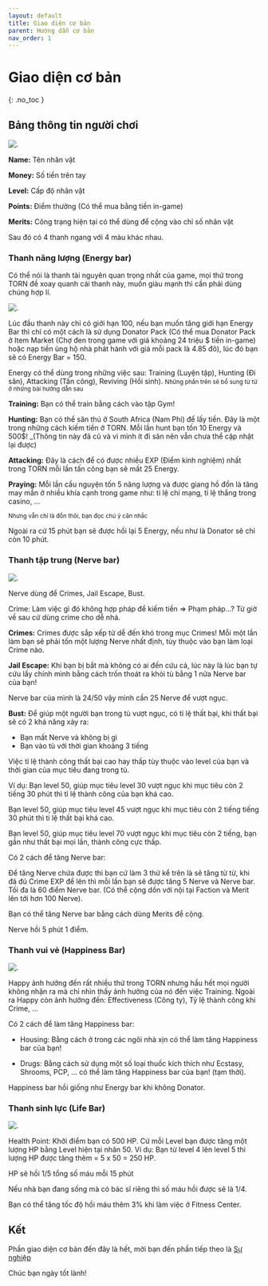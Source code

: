 ```yaml
---
layout: default
title: Giao diện cơ bản
parent: Hướng dẫn cơ bản
nav_order: 1
---
```


# Giao diện cơ bản
{: .no_toc }

## Bảng thông tin người chơi

 ![.](https://i.imgur.com/rUTRJP3.png)      
 
**Name:** Tên nhân vật

**Money:** Số tiền trên tay

**Level:** Cấp độ nhân vật

**Points:** Điểm thưởng (Có thể mua bằng tiền in-game)

**Merits:** Công trạng hiện tại có thể dùng để cộng vào chỉ số nhân vật

Sau đó có 4 thanh ngang với 4 màu khác nhau.

### Thanh năng lượng (Energy bar)

Có thể nói là thanh tài nguyên quan trọng nhất của game, mọi thứ trong TORN đề xoay quanh cái thanh này, muốn giàu mạnh thì cần phải dùng chúng hợp lí.

![.](https://i.imgur.com/CjAAvHv.png)

Lúc đầu thanh này chỉ có giới hạn 100, nếu bạn muốn tăng giới hạn Energy Bar thì chỉ có một cách là sử dụng Donator Pack (Có thể mua Donator Pack ở Item Market (Chợ đen trong game với giá khoảng 24 triệu $ tiền in-game) hoặc nạp tiền ủng hộ nhà phát hành với giá mỗi pack là 4.85 đô), lúc đó bạn sẽ có Energy Bar = 150. 

Energy có thể dùng trong những việc sau: Training (Luyện tập), Hunting (Đi săn), Attacking (Tấn công), Reviving (Hồi sinh).
<small>Những phần trên sẽ bổ sung từ từ ở những bài hướng dẫn sau</small>

**Training:** Bạn có thể train bằng cách vào tập Gym!

**Hunting:** Bạn có thể săn thú ở South Africa (Nam Phi) để lấy tiền. Đây là một trong những cách kiếm tiền ở TORN. Mỗi lần hunt bạn tốn 10 Energy và 500$! _(Thông tin này đã cũ và vì mình ít đi săn nên vẫn chưa thể cập nhật lại được)

**Attacking:** Đây là cách để có được nhiều EXP (Điểm kinh nghiệm) nhất trong TORN mỗi lần tấn công bạn sẽ mất 25 Energy.

**Praying:** Mỗi lần cầu nguyện tốn 5 năng lượng và được giang hồ đồn là tăng may mắn ở nhiều khía cạnh trong game như: tỉ lệ chí mạng, tỉ lệ thắng trong casino, ...

<small>Nhưng vẫn chỉ là đồn thôi, bạn đọc chú ý cân nhắc</small>

Ngoài ra cứ 15 phút bạn sẽ được hồi lại 5 Energy, nếu như là Donator sẽ chỉ còn 10 phút.

### Thanh tập trung (Nerve bar)

![.](https://i.imgur.com/FuasSOC.png)

Nerve dùng để Crimes, Jail Escape, Bust.

Crime: Làm việc gì đó không hợp pháp để kiếm tiền => Phạm pháp...? Từ giờ về sau cứ dùng crime cho dễ nhá.

**Crimes:** Crimes được sắp xếp từ dễ đến khó trong mục Crimes! Mỗi một lần làm bạn sẽ phải tốn một lượng Nerve nhất định, tùy thuộc vào bạn làm loại Crime nào.

**Jail Escape:** Khi bạn bị bắt mà không có ai đến cứu cả, lúc này là lúc bạn tự cứu lấy chính mình bằng cách trốn thoát ra khỏi tù bằng 1 nửa Nerve bar của bạn!

Nerve bar của mình là 24/50 vậy mình cần 25 Nerve để vượt ngục.

**Bust:** Để giúp một người bạn trong tù vượt ngục, có tỉ lệ thất bại, khi thất bại sẽ có 2 khả năng xảy ra:
- Bạn mất Nerve và không bị gì
- Bạn vào tù với thời gian khoảng 3 tiếng

Việc tỉ lệ thành công thất bại cao hay thấp tùy thuộc vào level của bạn và thời gian của mục tiêu đang trong tù.

Ví dụ: Bạn level 50, giúp mục tiêu level 30 vượt ngục khi mục tiêu còn 2 tiếng 30 phút thì tỉ lệ thành công của bạn khá cao.

Bạn level 50, giúp mục tiêu level 45 vượt ngục khi mục tiêu còn 2 tiếng tiếng 30 phút thì ti lệ thất bại khá cao.

Bạn level 50, giúp mục tiêu level 70 vượt ngục khi mục tiêu còn 2 tiếng, bạn gần như thất bại mọi lần, thành công cực thấp.

Có 2 cách để tăng Nerve bar:

Để tăng Nerve chứa được thì bạn cứ làm 3 thứ kể trên là sẽ tăng từ từ, khi đã đủ Crime EXP để lên thì mỗi lần bạn sẽ được tăng 5 Nerve và Nerve bar. Tối đa là 60 điểm Nerve bar. (Có thể cộng dồn với nội tại Faction và Merit lên tới hơn 100 Nerve).

Bạn có thể tăng Nerve bar bằng cách dùng Merits để cộng.

Nerve hồi 5 phút 1 điểm.

### Thanh vui vẻ (Happiness Bar)

![.](https://i.imgur.com/TMENZXW.png)

Happy ảnh hưởng đến rất nhiều thứ trong TORN nhưng hầu hết mọi người không nhận ra mà chỉ nhìn thấy ảnh hưởng của nó đến việc Training. Ngoài ra Happy còn ảnh hưởng đến: Effectiveness (Công ty), Tỷ lệ thành công khi Crime, ...

Có 2 cách để làm tăng Happiness bar:

- Housing: Bằng cách ở trong các ngôi nhà xịn có thể làm tăng Happiness bar của bạn!

- Drugs: Bằng cách sử dụng một số loại thuốc kích thích như Ecstasy, Shrooms, PCP, ... có thể làm tăng Happiness bar của bạn! (tạm thời).

Happiness bar hồi giống như Energy bar khi không Donator.

### Thanh sinh lực (Life Bar)

![.](https://i.imgur.com/MdfvAKh.png)

Health Point: Khởi điểm bạn có 500 HP. Cứ mỗi Level bạn được tăng một lượng HP bằng Level hiện tại nhân 50. Ví dụ: Bạn từ level 4 lên level 5 thì lượng HP được tăng thêm = 5 x 50 = 250 HP.

HP sẽ hồi 1/5 tổng số máu mỗi 15 phút

Nếu nhà bạn đang sống mà có bác sĩ riêng thì số máu hồi được sẽ là 1/4.

Bạn có thể tăng tốc độ hồi máu thêm 3% khi làm việc ở Fitness Center.

## Kết

Phần giao diện cơ bản đến đây là hết, mời bạn đến phần tiếp theo là [Sự nghiệp](https://vuongrand.github.io/)

Chúc bạn ngày tốt lành!
